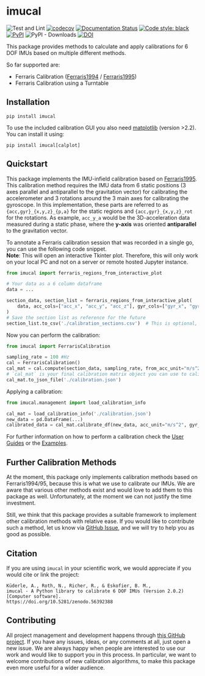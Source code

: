 # imucal
![Test and Lint](https://github.com/mad-lab-fau/imucal/workflows/Test%20and%20Lint/badge.svg)
[![codecov](https://codecov.io/gh/mad-lab-fau/imucal/branch/master/graph/badge.svg?token=0OPHTQDYIB)](https://codecov.io/gh/mad-lab-fau/imucal)
[![Documentation Status](https://readthedocs.org/projects/imucal/badge/?version=latest)](https://imucal.readthedocs.io/en/latest/?badge=latest)
[![Code style: black](https://img.shields.io/badge/code%20style-black-000000.svg)](https://github.com/psf/black)
[![PyPI](https://img.shields.io/pypi/v/imucal)](https://pypi.org/project/imucal/)
![PyPI - Downloads](https://img.shields.io/pypi/dm/imucal)
[![DOI](https://zenodo.org/badge/307143332.svg)](https://zenodo.org/badge/latestdoi/307143332)

This package provides methods to calculate and apply calibrations for 6 DOF IMUs based on multiple different methods.

So far supported are:

- Ferraris Calibration ([Ferraris1994](https://www.sciencedirect.com/science/article/pii/0924424794800316) / [Ferraris1995](https://www.researchgate.net/publication/245080041_Calibration_of_three-axial_rate_gyros_without_angular_velocity_standards))
- Ferraris Calibration using a Turntable

## Installation

```
pip install imucal
```

To use the included calibration GUI you also need [matplotlib](https://pypi.org/project/matplotlib/) (version >2.2).
You can install it using:

```
pip install imucal[calplot]
```

## Quickstart
This package implements the IMU-infield calibration based on [Ferraris1995](https://www.researchgate.net/publication/245080041_Calibration_of_three-axial_rate_gyros_without_angular_velocity_standards).
This calibration method requires the IMU data from 6 static positions (3 axes parallel and antiparallel to the gravitation
vector) for calibrating the accelerometer and 3 rotations around the 3 main axes for calibrating the gyroscope.
In this implementation, these parts are referred to as `{acc,gyr}_{x,y,z}_{p,a}` for the static regions and
`{acc,gyr}_{x,y,z}_rot` for the rotations.
As example, `acc_y_a` would be the 3D-acceleration data measured during a static phase, where the **y-axis** was 
oriented **antiparallel** to the gravitation vector.

To annotate a Ferraris calibration session that was recorded in a single go, you can use the following code snippet.  
**Note**: This will open an interactive Tkinter plot. Therefore, this will only work on your local PC and not on a server or remote hosted Jupyter instance.

```python
from imucal import ferraris_regions_from_interactive_plot

# Your data as a 6 column dataframe
data = ...

section_data, section_list = ferraris_regions_from_interactive_plot(
    data, acc_cols=["acc_x", "acc_y", "acc_z"], gyr_cols=["gyr_x", "gyr_y", "gyr_z"]
)
# Save the section list as reference for the future
section_list.to_csv('./calibration_sections.csv')  # This is optional, but recommended
```

Now you can perform the calibration:
```python
from imucal import FerrarisCalibration

sampling_rate = 100 #Hz 
cal = FerrarisCalibration()
cal_mat = cal.compute(section_data, sampling_rate, from_acc_unit="m/s^2", from_gyr_unit="deg/s")
# `cal_mat` is your final calibration matrix object you can use to calibrate data
cal_mat.to_json_file('./calibration.json')
```

Applying a calibration:

```python
from imucal.management import load_calibration_info

cal_mat = load_calibration_info('./calibration.json')
new_data = pd.DataFrame(...)
calibrated_data = cal_mat.calibrate_df(new_data, acc_unit="m/s^2", gyr_unit="deg/s")
```

For further information on how to perform a calibration check the 
[User Guides](https://imucal.readthedocs.io/en/latest/guides/index.html) or the
[Examples](https://imucal.readthedocs.io/en/latest/auto_examples/index.html).

## Further Calibration Methods

At the moment, this package only implements calibration methods based on Ferraris1994/95, because this is what we use to
calibrate our IMUs.
We are aware that various other methods exist and would love to add them to this package as well.
Unfortunately, at the moment we can not justify the time investment.

Still, we think that this package provides a suitable framework to implement other calibration methods with relative
ease.
If you would like to contribute such a method, let us know via [GitHub Issue](https://github.com/mad-lab-fau/imucal/issues), and we will try to help you as good
as possible.

## Citation

If you are using `imucal` in your scientific work, we would appreciate if you would cite or link the project:

```
Küderle, A., Roth, N., Richer, R., & Eskofier, B. M., 
imucal - A Python library to calibrate 6 DOF IMUs (Version 2.0.2) [Computer software].
https://doi.org/10.5281/zenodo.56392388
```

## Contributing

All project management and development happens through [this GitHub project](https://github.com/mad-lab-fau/imucal).
If you have any issues, ideas, or any comments at all, just open a new issue.
We are always happy when people are interested to use our work and would like to support you in this process.
In particular, we want to welcome contributions of new calibration algorithms, to make this package even more useful for a wider audience.
